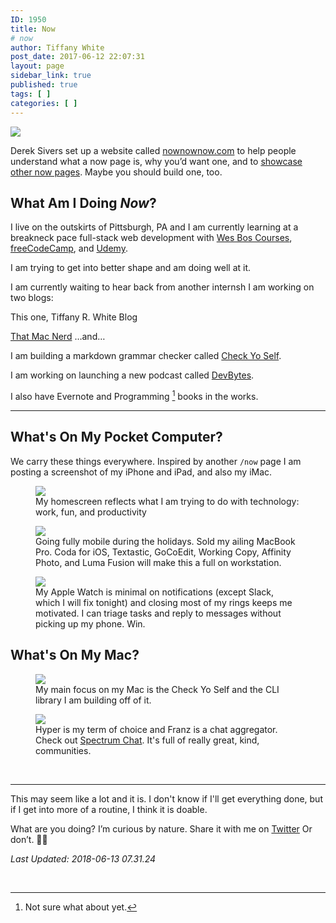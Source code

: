 ```yaml
---
ID: 1950
title: Now
# now
author: Tiffany White
post_date: 2017-06-12 22:07:31
layout: page
sidebar_link: true
published: true
tags: [ ]
categories: [ ]
---
```


<img src="https://res.cloudinary.com/twhiteblog/image/upload/v1527285606/Now%20Page%20Screenshots/now_opt.compressed_oq4s1x.jpg"/>

Derek Sivers set up a website called [nownownow.com](http://nownownow.com/about) to help people understand what a now page is, why you’d want one, and to [showcase other now pages](http://nownownow.com/). Maybe you should build one, too.

## What Am I Doing *Now*?

I live on the outskirts of Pittsburgh, PA and I am currently learning at a breakneck pace full-stack web development with [Wes Bos Courses](https://wesbos.com/courses/), [freeCodeCamp](https://www.freecodecamp.org/), and [Udemy](https://www.udemy.com/).

I am trying to get into better shape and am doing well at it.

I am currently waiting to hear back from another internsh
I am working on two blogs:

This one, Tiffany R. White Blog

[That Mac Nerd](https://thatmacnerd.com/blog/)
…and…

I am building a markdown grammar checker called [Check Yo Self](https://github.com/twhite96/checkyoself).

I am working on launching a new podcast called [DevBytes](https://devbytes.tech/home/).

I also have Evernote and Programming [^1] books in the works.

---

## What's On My Pocket Computer?

We carry these things everywhere. Inspired by another `/now` page I am posting a screenshot of my iPhone and iPad, and also my iMac.


<figure>
    <img src="https://res.cloudinary.com/twhiteblog/image/upload/c_scale,w_410/v1528889063/Now%20Page%20Screenshots/iPhone/JPEG_image-3EF7F53318C5-1.jpg" />
    <figcaption>My homescreen reflects what I am trying to do with technology: work, fun, and productivity</figcaption>
</figure>


<figure>
    <img src="https://res.cloudinary.com/twhiteblog/image/upload/c_scale,w_1036/v1528072740/Now Page Screenshots/iPad/iPad_june_18.png" />
    <figcaption>Going fully mobile during the holidays. Sold my ailing MacBook Pro. Coda for iOS, Textastic, GoCoEdit, Working Copy, Affinity Photo, and Luma Fusion will make this a full on workstation.</figcaption>
</figure>


<figure>
    <img src="https://res.cloudinary.com/twhiteblog/image/upload/c_scale,w_307/v1528072739/Now Page Screenshots/Apple Watch/apple_watch_june_18.jpg" />
    <figcaption>My Apple Watch is minimal on notifications (except Slack, which I will fix tonight) and closing most of my rings keeps me motivated. I can triage tasks and reply to messages without picking up my phone. Win.</figcaption>
</figure>

## What's On My Mac?

<figure>
    <img src="https://res.cloudinary.com/twhiteblog/image/upload/c_scale,w_2165/v1528888555/Now%20Page%20Screenshots/Mac/Screenshot-2018-06-13_07-10-38_AM.png" />
    <figcaption>My main focus on my Mac is the Check Yo Self and the CLI library I am building off of it.</figcaption>
</figure>

<figure>
    <img src="https://res.cloudinary.com/twhiteblog/image/upload/c_scale,w_2718/v1528888547/Now Page Screenshots/Mac/Screenshot-2018-06-13_07-13-07_AM.png" />
    <figcaption>Hyper is my term of choice and Franz is a chat aggregator. Check out <a href="https://spectrum.chat">Spectrum Chat</a>. It's full of really great, kind, communities.</figcaption>
</figure>



&nbsp;

---

This may seem like a lot and it is. I don't know if I'll get everything done, but if I get into more of a routine, I think it is doable.

What are you doing? I’m curious by nature. Share it with me on [Twitter](https://twitter.com/TiffanyW_412) Or don’t. 🤷🏿

<i>Last Updated: 2018-06-13 07.31.24</i>

&nbsp;

[^1]: Not sure what about yet.
